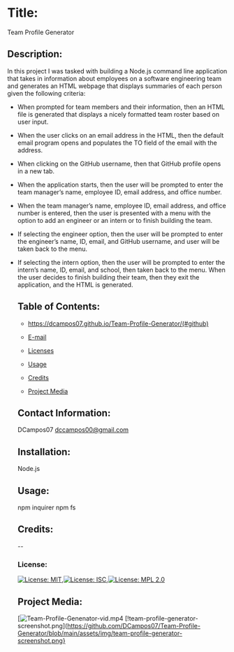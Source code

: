 

  # Title:
  Team Profile Generator

  ## Description:
  In this project I was tasked with building a Node.js command line application that takes in information about employees on a software engineering team and generates an HTML webpage that displays summaries of each person given the following criteria:
* When prompted for team members and their information, then an HTML file is generated that displays a nicely formatted team roster based on user input.
* When the user clicks on an email address in the HTML, then the default email program opens and populates the TO field of the email with the address.
* When clicking on the GitHub username, then that GitHub profile opens in a new tab.
* When the application starts, then the user will be prompted to enter the team manager’s name, employee ID, email address, and office number.
* When the team manager’s name, employee ID, email address, and office number is entered, then the user is presented with a menu with the option to add an engineer or an intern    or to finish building the team.
* If selecting the engineer option, then the user will be prompted to enter the engineer’s name, ID, email, and GitHub username, and user will be taken back to the menu.
* If selecting the intern option, then the user will be prompted to enter the intern’s name, ID, email, and school, then taken back to the menu.
When the user decides to finish building their team, then they exit the application, and the HTML is generated.


  ## Table of Contents:
   * https://dcampos07.github.io/Team-Profile-Generator/(#github)
   
   * [E-mail](#email)
   
   * [Licenses](#licences)
   
   * [Usage](#usage)

   * [Credits](#credits)
   
   * [Project Media](#media)


  ## Contact Information:
  DCampos07 
  dccampos00@gmail.com

  ## Installation:
    Node.js

  ## Usage:
    npm inquirer
    npm fs
  
  ## Credits:
  --

  ### License:
   [![License: MIT](https://img.shields.io/badge/License-MIT-yellow.svg)](https://opensource.org/licenses/MIT),[![License: ISC](https://img.shields.io/badge/License-ISC-blue.svg)](https://opensource.org/licenses/ISC),[![License: MPL 2.0](https://img.shields.io/badge/License-MPL%202.0-brightgreen.svg)](https://opensource.org/licenses/MPL-2.0)
   
  ## Project Media:
  [![Team-Profile-Genenator-vid.mp4](https://drive.google.com/file/d/1kGM7ImDnmqmiK4OB04Iwg13RxtQuQ_zJ/view)
  [!team-profile-generator-screenshot.png](https://github.com/DCampos07/Team-Profile-Generator/blob/main/assets/img/team-profile-generator-screenshot.png}
  
